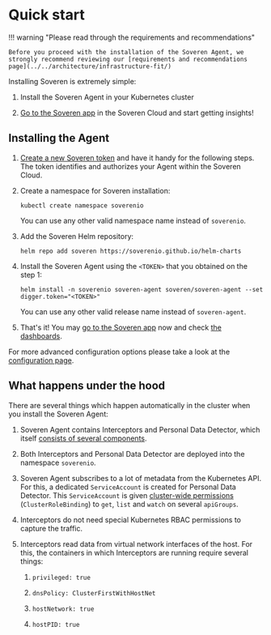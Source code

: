 # Quick start

!!! warning "Please read through the requirements and recommendations"

    Before you proceed with the installation of the Soveren Agent, we strongly recommend reviewing our [requirements and recommendations page](../../architecture/infrastructure-fit/)

Installing Soveren is extremely simple:

1. Install the Soveren Agent in your Kubernetes cluster

2. [Go to the Soveren app](https://app.soveren.io/) in the Soveren Cloud and start getting insights!


## Installing the Agent

1. [Create a new Soveren token](../../administration/managing-agents#create-an-agent) and have it handy for the following steps. The token identifies and authorizes your Agent within the Soveren Cloud.
 

2. Create a namespace for Soveren installation:
    ```shell
    kubectl create namespace soverenio
    ```
   You can use any other valid namespace name instead of `soverenio`.


4. Add the Soveren Helm repository:
    ```shell
    helm repo add soveren https://soverenio.github.io/helm-charts
    ```

5. Install the Soveren Agent using the `<TOKEN>` that you obtained on the step 1:
    ```shell
    helm install -n soverenio soveren-agent soveren/soveren-agent --set digger.token="<TOKEN>"
    ```
   You can use any other valid release name instead of `soveren-agent`.


7. That's it! You may [go to the Soveren app](https://app.soveren.io/) now and check [the dashboards](../../user-guide/overview/).

For more advanced configuration options please take a look at the [configuration page](../../administration/configuring-agent/).

## What happens under the hood

There are several things which happen automatically in the cluster when you install the Soveren Agent:

1. Soveren Agent contains Interceptors and Personal Data Detector, which itself [consists of several components](../../#soveren-agent).


2. Both Interceptors and Personal Data Detector are deployed into the namespace `soverenio`. 


3. Soveren Agent subscribes to a lot of metadata from the Kubernetes API. For this, a dedicated `ServiceAccount` is created for Personal Data Detector. This `ServiceAccount` is given [cluster-wide permissions](https://github.com/soverenio/helm-charts/blob/master/charts/soveren-agent/templates/digger-rbac.yaml) (`ClusterRoleBinding`) to `get`, `list` and `watch` on several `apiGroups`.


4. Interceptors do not need special Kubernetes RBAC permissions to capture the traffic.

5. Interceptors read data from virtual network interfaces of the host. For this, the containers in which Interceptors are running require several things:

    1. `privileged: true`

    2. `dnsPolicy: ClusterFirstWithHostNet`

    3. `hostNetwork: true`

    4. `hostPID: true`
